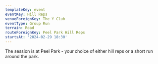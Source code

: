 ```yaml
---
templateKey: event 
eventKey: Hill Reps
venueForeignKey: The Y Club 
eventType: Group Run
terrain: Road 
routeForeignKey: Peel Park Hill Reps
startsAt: '2024-02-29 18:30'
---
```

The session is at Peel Park - your choice of either hill reps or a short run around the park.

